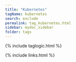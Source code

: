 ```yaml
---
title: "Kubernetes"
tagName: kubernetes
search: exclude
permalink: tag_kubernetes.html
sidebar: mydoc_sidebar
folder: tags
---
```

{% include taglogic.html %}

{% include links.html %}
